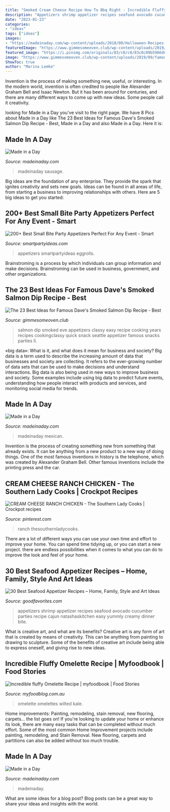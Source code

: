 ```yaml
---
title: "Smoked Cream Cheese Recipe How To Bbq Right - Incredible Fluffy Omelette Recipe"
description: "Appetizers shrimp appetizer recipes seafood avocado cucumber parties recipe cajun natashaskitchen easy yummly creamy dinner bite"
date: "2023-01-23"
categories:
- "ideas"
tags: ["ideas"]
images:
- "https://madeinaday.com/wp-content/uploads/2018/09/Halloween-Recipes-for-Entertaining.jpg"
featuredImage: "https://www.gimmesomeoven.club/wp-content/uploads/2019/09/famous-daveamp039s-smoked-salmon-dip-recipe-elegant-smoked-salmon-dip-quick-and-easy-recipe-cooking-classy-of-famous-dave039s-smoked-salmon-dip-recipe.jpg"
featured_image: "https://i.pinimg.com/originals/83/c0/c0/83c0c09b5966d6dc4d950d3f74a23c83.png"
image: "https://www.gimmesomeoven.club/wp-content/uploads/2019/09/famous-daveamp039s-smoked-salmon-dip-recipe-elegant-smoked-salmon-dip-quick-and-easy-recipe-cooking-classy-of-famous-dave039s-smoked-salmon-dip-recipe.jpg"
ShowToc: true
author: "Marina Lemke"
---
```



Invention is the process of making something new, useful, or interesting. In the modern world, invention is often credited to people like Alexander Graham Bell and Isaac Newton. But it has been around for centuries, and there are many different ways to come up with new ideas. Some people call it creativity.

	

		
looking for Made in a Day you've visit to the right page. We have 8 Pics about Made in a Day like The 23 Best Ideas for Famous Dave&#039;s Smoked Salmon Dip Recipe - Best, Made in a Day and also Made in a Day. Here it is:
		
    
## Made In A Day

<img loading=lazy src="https://madeinaday.com/wp-content/uploads/2018/09/Halloween-Recipes-for-Entertaining.jpg" onerror="this.onerror=null;this.src='https://tse1.mm.bing.net/th?id=OIP.jxBuTVIDSElr6WqoZBjJoQHaNr&amp;pid=15.1';" alt="Made in a Day">

_Source: madeinaday.com_

>madeinaday sausage. 

	

Big ideas are the foundation of any enterprise. They provide the spark that ignites creativity and sets new goals. Ideas can be found in all areas of life, from starting a business to improving relationships with others. Here are 5 big ideas to get you started:

    
## 200+ Best Small Bite Party Appetizers Perfect For Any Event - Smart

<img loading=lazy src="https://i0.wp.com/smartpartyideas.com/wp-content/uploads/2019/01/76.jpg?resize=750%2C1113&amp;ssl=1" onerror="this.onerror=null;this.src='https://tse2.mm.bing.net/th?id=OIP.qxhJgDJlYZ8k3V3F_jniAwHaK_&amp;pid=15.1';" alt="200+ Best Small Bite Party Appetizers Perfect For Any Event - Smart">

_Source: smartpartyideas.com_

>appetizers smartpartyideas eggrolls. 

	

Brainstroming is a process by which individuals can group information and make decisions. Brainstroming can be used in business, government, and other organizations.

    
## The 23 Best Ideas For Famous Dave&#039;s Smoked Salmon Dip Recipe - Best

<img loading=lazy src="https://www.gimmesomeoven.club/wp-content/uploads/2019/09/famous-daveamp039s-smoked-salmon-dip-recipe-elegant-smoked-salmon-dip-quick-and-easy-recipe-cooking-classy-of-famous-dave039s-smoked-salmon-dip-recipe.jpg" onerror="this.onerror=null;this.src='https://tse4.mm.bing.net/th?id=OIP.SPWezy4rotZiFMnPHdLDCwHaLH&amp;pid=15.1';" alt="The 23 Best Ideas for Famous Dave&#039;s Smoked Salmon Dip Recipe - Best">

_Source: gimmesomeoven.club_

>salmon dip smoked eve appetizers classy easy recipe cooking years recipes cookingclassy quick snack seattle appetizer famous snacks parties ll. 

	

«big data»: What is it, and what does it mean for business and society?
Big data is a term used to describe the increasing amount of data that businesses and society are collecting. It refers to the ever-growing number of data sets that can be used to make decisions and understand interactions. Big data is also being used in new ways to improve business and society. Some examples include using big data to predict future events, understanding how people interact with products and services, and monitoring social media for trends.

    
## Made In A Day

<img loading=lazy src="https://madeinaday.com/wp-content/uploads/2018/01/Print-Val-Home.jpg" onerror="this.onerror=null;this.src='https://tse4.mm.bing.net/th?id=OIP.hzc8jZWSpQxLPzAqUUvXcAHaLH&amp;pid=15.1';" alt="Made in a Day">

_Source: madeinaday.com_

>madeinaday mexican. 

	

Invention is the process of creating something new from something that already exists. It can be anything from a new product to a new way of doing things. One of the most famous inventions in history is the telephone, which was created by Alexander Graham Bell. Other famous inventions include the printing press and the car.

    
## CREAM CHEESE RANCH CHICKEN - The Southern Lady Cooks | Crockpot Recipes

<img loading=lazy src="https://i.pinimg.com/originals/83/c0/c0/83c0c09b5966d6dc4d950d3f74a23c83.png" onerror="this.onerror=null;this.src='https://tse3.mm.bing.net/th?id=OIP.dMWuVua0S6VyCf9fLiYy_wHaLH&amp;pid=15.1';" alt="CREAM CHEESE RANCH CHICKEN - The Southern Lady Cooks | Crockpot recipes">

_Source: pinterest.com_

>ranch thesouthernladycooks. 

	

There are a lot of different ways you can use your own time and effort to improve your home. You can spend time tidying up, or you can start a new project. there are endless possibilities when it comes to what you can do to improve the look and feel of your home.

    
## 30 Best Seafood Appetizer Recipes – Home, Family, Style And Art Ideas

<img loading=lazy src="https://natashaskitchen.com/wp-content/uploads/2018/04/Shrimp-Appetizers-5.jpg" onerror="this.onerror=null;this.src='https://tse3.mm.bing.net/th?id=OIP.bh5ga5WXiftcICoK9uA8CAHaLH&amp;pid=15.1';" alt="30 Best Seafood Appetizer Recipes – Home, Family, Style and Art Ideas">

_Source: goodfavorites.com_

>appetizers shrimp appetizer recipes seafood avocado cucumber parties recipe cajun natashaskitchen easy yummly creamy dinner bite. 

	

What is creative art, and what are its benefits?
Creative art is any form of art that is created by means of creativity. This can be anything from painting to drawing to sculpture. Some of the benefits of creative art include being able to express oneself, and giving rise to new ideas.

    
## Incredible Fluffy Omelette Recipe | Myfoodbook | Food Stories

<img loading=lazy src="https://myfoodblog.com.au/wp-content/uploads/2016/09/souffle-omelette-683x1024.jpg" onerror="this.onerror=null;this.src='https://tse3.mm.bing.net/th?id=OIP.3Urui2w1WJIzJa9UyXYJcAHaLG&amp;pid=15.1';" alt="Incredible fluffy Omelette Recipe | myfoodbook | Food Stories">

_Source: myfoodblog.com.au_

>omelette omelettes wilted kale. 

	

Home improvements: Painting, remodeling, stain removal, new flooring, carpets... the list goes on!
If you're looking to update your home or enhance its look, there are many easy tasks that can be completed without much effort. Some of the most common Home Improvement projects include painting, remodeling, and Stain Removal. New flooring, carpets and partitions can also be added without too much trouble.

    
## Made In A Day

<img loading=lazy src="https://madeinaday.com/wp-content/uploads/2017/08/game-Home.jpg" onerror="this.onerror=null;this.src='https://tse1.mm.bing.net/th?id=OIP.6QqBodR5_NpVV5XsJAci4QHaLH&amp;pid=15.1';" alt="Made in a Day">

_Source: madeinaday.com_

>madeinaday. 

	

What are some ideas for a blog post?
Blog posts can be a great way to share your ideas and insights with the world.

